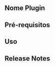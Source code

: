<!-- 
******************************************

- ESTE É APENAS UM EXEMPLO DE COMO PREENCHER A DOCUMENTAÇÃO DO SEU CONTEUDO. 

- PREENCHA O TEMPLATE COM AS INFORMAÇÕES DO SEU CONTEUDO PARA QUE OUTROS USUÁRIO CONSIGAM UTILIZÁ-LO. ESSA DOCUMENTAÇÃO SERÁ EXPOSTA NA PÁGINA DO CONTEUDO NO PORTAL DA STACKSPOT. 

******************************************
-->
## Nome Plugin

<!-- Escreva uma descrição clara e breve sobre o seu Plugin. -->

## Pré-requisitos

<!-- 
[Isto é uma orientação, apague essa o conteúdo e escreva suas informações fora desta marcação <!-- ]

- Descreva quais os requisitos que o usuário precisa saber antes de usar o Plugin.
-->

## Uso

<!-- 
[Isto é uma orientação, apague essa o conteúdo e escreva suas informações fora desta marcação <!-- ]

Forneça as etapas de uso do seu Plugin, incluindo:

- Quais os parâmetros de entradas/inputs
- Quais os métodos usar
- Quais os recursos
- Qual a estrutura de arquivos do diretório do Plugin.
- E se necessário, adicione as dependências do seu Plugin.
-->

## Release Notes

<!-- 
[Isto é uma orientação, apague essa o conteúdo e escreva suas informações fora desta marcação <!-- ]

Esta seção só é necessária se você publicar uma nova versão do Plugin. Apenas adicione o que você modificou, problemas que foram resolvidos ou novos incrementos. 
-->